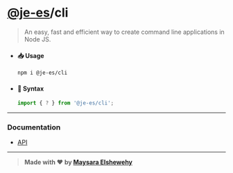 # [@je-es](https://github.com/je-es)/cli

> An easy, fast and efficient way to create command line applications in Node JS.

- #### 📥 Usage

    ```Bash
    npm i @je-es/cli
    ```

- #### 🌟 Syntax

    ```ts
    import { ? } from '@je-es/cli';
    ```

---

### Documentation

  - [API](./src/docs/src/api.md)

---

> **Made with ❤ by [Maysara Elshewehy](https://github.com/Maysara-Elshewehy)**